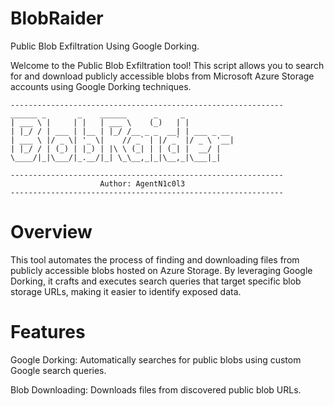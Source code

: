 # BlobRaider
Public Blob Exfiltration Using Google Dorking.

Welcome to the Public Blob Exfiltration tool! This script allows you to search for and download publicly accessible blobs from Microsoft Azure Storage accounts using Google Dorking techniques.

```
-------------------------------------------------------------
______ _       _    ______      _     _           
| ___ \ |     | |   | ___ \    (_)   | |          
| |_/ / | ___ | |__ | |_/ /__ _ _  __| | ___ _ __ 
| ___ \ |/ _ \| '_ \|    // _` | |/ _` |/ _ \ '__|
| |_/ / | (_) | |_) | |\ \ (_| | | (_| |  __/ |   
\____/|_|\___/|_.__/|_| \_\__,_|_|\__,_|\___|_|   
                                                  
-------------------------------------------------------------
                    Author: AgentN1c0l3
-------------------------------------------------------------
```

# Overview
This tool automates the process of finding and downloading files from publicly accessible blobs hosted on Azure Storage. By leveraging Google Dorking, it crafts and executes search queries that target specific blob storage URLs, making it easier to identify exposed data.

# Features
Google Dorking: Automatically searches for public blobs using custom Google search queries.

Blob Downloading: Downloads files from discovered public blob URLs.


